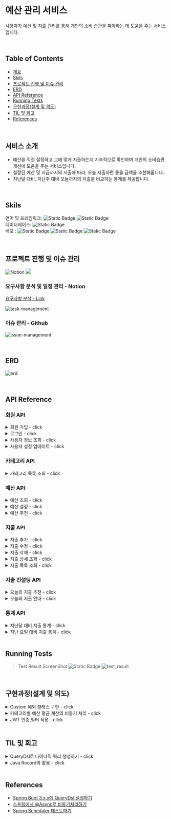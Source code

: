 # 예산 관리 서비스

사용자가 예산 및 지출 관리를 통해 개인의 소비 습관을 파악하는 데 도움을 주는 서비스입니다.

<br/>

## Table of Contents

- [개요](#개요)
- [Skils](#skils)
- [프로젝트 진행 및 이슈 관리](#프로젝트-진행-및-이슈-관리)
- [ERD](#erd)
- [API Reference](#api-reference)
- [Running Tests](#running-tests)
- [구현과정(설계 및 의도)](#구현과정(설계-및-의도))
- [TIL 및 회고](#til-및-회고)
- [References](#references)

<br/>

## 서비스 소개

- 예산을 직접 설정하고 그에 맞게 지출하는지 지속적으로 확인하며 개인의 소비습관 개선에 도움을 주는 서비스입니다.
- 설정된 예산 및 지금까지의 지출에 따라, 오늘 지출하면 좋을 금액을 추천해줍니다.
- 지난달 대비, 지난주 대비 오늘까지의 지출을 비교하는 통계를 제공합니다.

<br/>

## Skils

언어 및
프레임워크: ![Static Badge](https://img.shields.io/badge/JAVA-17-blue) ![Static Badge](https://img.shields.io/badge/SpringBoot-3.1.5-green)<br/>
데이터베이스: ![Static Badge](https://img.shields.io/badge/MySQL-blue)<br/>
배포 : ![Static Badge](https://img.shields.io/badge/Docker-blue) ![Static Badge](https://img.shields.io/badge/AWS-EC2-orange) ![Static Badge](https://img.shields.io/badge/Github-Actions-orange)  <br/>

<br/>

## 프로젝트 진행 및 이슈 관리

![Notion](https://img.shields.io/badge/Notion-%23000000.svg?style=for-the-badge&logo=notion&logoColor=white)
<img src="https://img.shields.io/badge/Github-181717?style=for-the-badge&logo=Github&logoColor=white">


### 요구사항 분석 및 일정 관리 - Notion

[요구사항 분석 - Link](https://wonwonjung.notion.site/7d25f7d956b74345b9bce7d973d951cf?pvs=4)

![task-management](https://github.com/jjungyeun/budget-management-backend/assets/29030538/0ffadc3e-b82a-495f-8c1b-78e86f0f36c0)

### 이슈 관리 - Github
![issue-management](https://github.com/jjungyeun/budget-management-backend/assets/29030538/57a012cb-5ddc-448e-baee-a9052fb66e3b)

<br/>

## ERD
![erd](https://github.com/jjungyeun/budget-management-backend/assets/29030538/f48aac0b-de6c-4feb-87ca-8d2a86c0e5e3)


<br/>

## API Reference

### 회원 API

<details>
<summary>회원 가입 - click</summary>

#### Request

`POST /api/members`

```json
{
  "account": "계정",
  "password": "비밀번호",
  "nickname": "닉네임",
  "push_option": true
}
```

| Field         | Type     | Description         |
|:--------------|:---------|:--------------------|
| `account`     | `string` | **(Required)** 계정   |
| `password`    | `string` | **(Required)** 비밀번호 |
| `nickname`    | `string` | **(Required)** 닉네임  |
| `push_option` | `string` | 푸시 옵션 동의 여부         |

#### Response

```text
200 OK
```

</details>

<details>
<summary>로그인 - click</summary>

#### Request

`POST /api/logins`

```json
{
  "account": "계정",
  "password": "비밀번호"
}
```

#### Response

```json
{
  "accesstoken": "eljlksadjfklsdajfsfklsajsdadsdasfsdaf"
}
```

</details>

<details>
<summary>사용자 정보 조회 - click</summary>

#### Request

`GET /api/members`

```text
Authentication: Bearer {JWT}
```

#### Response

```json
{
  "account": "test1234",
  "nickname": "닉네임",
  "push_option": false
}
```

</details>

<details>
<summary>사용자 설정 업데이트 - click</summary>

#### Request

`PUT /api/members`

```text
Authentication: Bearer {JWT}
```

```json
{
  "nickname": "닉네임",
  "push_option": false
}
```

#### Response

```json
{
  "account": "test1234",
  "nickname": "닉네임",
  "push_option": false
}
```

</details>

### 카테고리 API

<details>
<summary>카테고리 목록 조회 - click</summary>

#### Request

`GET /api/categories`

```text
Authentication: Bearer {JWT}
```

#### Response

```json
{
  "categories": [
    {
      "id": 1,
      "name": "식비"
    },
    {
      "id": 2,
      "name": "교통"
    }
  ]
}
```

</details>

### 예산 API

<details>
<summary>예산 조회 - click</summary>

#### Request

`GET /api/budgets`

```text
Authentication: Bearer {JWT}
```

#### Response

```json
{
  "budgets": [
    {
      "category_id": 1,
      "category_name": "식비",
      "amount": 300000
    },
    {
      "category_id": 2,
      "category_name": "교통",
      "amount": 150000
    }
  ]
}
```

</details>
<details>
<summary>예산 설정 - click</summary>

#### Request

`POST /api/budgets`

```text
Authentication: Bearer {JWT}
```

```json
{
  "budgets": [
    {
      "category_id": 1,
      "amount": 300000
    },
    {
      "category_id": 2,
      "amount": 150000
    }
  ]
}
```

#### Response

```text
200 OK
```

</details>

<details>
<summary>예산 추천 - click</summary>

#### Request

`GET /api/budgets/recommend`

```text
Authentication: Bearer {JWT}
```

| Query Parameter | Type  | Description                                          |
|:----------------|:------|:-----------------------------------------------------|
| `total_amount`  | `int` | **(Required)** 예산 총액. 해당 금액을 기준으로 각 카테고리의 예산을 추천해준다. |

#### Response

```json
{
  "budgets": [
    {
      "category_id": 1,
      "category_name": "식비",
      "amount": 300000
    },
    {
      "category_id": 2,
      "category_name": "교통",
      "amount": 150000
    }
  ]
}
```

</details>

### 지출 API

<details>
<summary>지출 추가 - click</summary>

#### Request

`POST /api/expenses`

```text
Authentication: Bearer {JWT}
```

```json
{
  "expended_at": "2023-11-09T17:12:00",
  "amount": 12000,
  "category": "식비",
  "memo": "점심으로 마라탕",
  "is_excluded_sum": false
}
```

| Field             | Type       | Description                                     |
|:------------------|:-----------|:------------------------------------------------|
| `expended_at`     | `datetime` | **(Required)** 지출 일시                            |
| `amount`          | `int`      | **(Required)** 지출 금액                            |
| `category`        | `string`   | **(Required)** 카테고리                             |
| `memo`            | `string`   | 메모                                              |
| `is_excluded_sum` | `boolean`  | 지출 합계 제외 여부. True인 경우 지출 목록 합계 또는 통계에 포함되지 않는다. |

#### Response

```text
200 OK
```

</details>
<details>
<summary>지출 수정 - click</summary>

#### Request

`PUT /api/expenses/{expense_id}`

```text
Authentication: Bearer {JWT}
```

```json
{
  "expended_at": "2023-11-09T17:12:00",
  "amount": 12000,
  "category": "식비",
  "memo": "점심으로 마라탕",
  "is_excluded_sum": false
}
```

| Field             | Type       | Description                                     |
|:------------------|:-----------|:------------------------------------------------|
| `expended_at`     | `datetime` | **(Required)** 지출 일시                            |
| `amount`          | `int`      | **(Required)** 지출 금액                            |
| `category`        | `string`   | **(Required)** 카테고리                             |
| `memo`            | `string`   | 메모                                              |
| `is_excluded_sum` | `boolean`  | 지출 합계 제외 여부. True인 경우 지출 목록 합계 또는 통계에 포함되지 않는다. |

#### Response

```text
200 OK
```

```json
{
  "expense_id": 10,
  "expended_at": "2023-11-09T18:12:00",
  "amount": 12500,
  "category": "식비",
  "memo": "저녁으로 마라탕",
  "is_excluded_sum": false
}
```

</details>
<details>
<summary>지출 삭제 - click</summary>

#### Request

`DELETE /api/expenses/{expense_id}`

```text
Authentication: Bearer {JWT}
```

#### Response

```text
200 OK
```

</details>

<details>
<summary>지출 상세 조회 - click</summary>

#### Request

`GET /api/expenses/{expense_id}`

```text
Authentication: Bearer {JWT}
```

#### Response

```text
200 OK
```

```json
{
  "expense_id": 10,
  "expended_at": "2023-11-09T18:12:00",
  "amount": 12500,
  "category": "식비",
  "memo": "저녁으로 마라탕",
  "is_excluded_sum": false
}
```

| Field             | Type       | Description                                     |
|:------------------|:-----------|:------------------------------------------------|
| `expense_id`      | `long`     | 지출 고유 아이디                                       |
| `expended_at`     | `datetime` | 지출 일시                                           |
| `amount`          | `int`      | 지출 금액                                           |
| `category`        | `string`   | 카테고리                                            |
| `memo`            | `string`   | 메모                                              |
| `is_excluded_sum` | `boolean`  | 지출 합계 제외 여부. True인 경우 지출 목록 합계 또는 통계에 포함되지 않는다. |

</details>
<details>
<summary>지출 목록 조회 - click</summary>

#### Request

`GET /api/expenses`

```text
Authentication: Bearer {JWT}
```

| Query Parameter | Type           | Description                                                                                                                      |
|:----------------|:---------------|:---------------------------------------------------------------------------------------------------------------------------------|
| `start_date`    | `date`         | **(Required)** 조회 시작 날짜                                                                                                          |
| `end_date`      | `date`         | **(Required)** 조회 종료 날짜                                                                                                          |
| `min_amount`    | `int`          | 조회할 최소 금액                                                                                                                        |
| `max_amount`    | `int`          | 조회할 최대 금액                                                                                                                        |
| `order_by`      | `string`       | 정렬 기준 `date`(날짜) 또는 `amount`(금액)와 정렬 방향 `asc`(오름차순) 또는 `desc`(내림차순)을 조합한 값 <br> ex) `date:asc` (날짜 오름차순), `amount:desc`(금액 내림차순) |
| `search`        | `string`       | 지출 메모에 검색어가 포함된 경우만 조회                                                                                                           |
| `category`      | `string array` | 해당 카테고리의 지출만 조회 (`,`로 구분) <br> value → 식비, 교통, 여가, 건강, 생활, 경조사, 기타 <br> ex) `category=교통,생활`                                     |

#### Response

```text
200 OK
```

```json
{
  "total_amount": 135000,
  "category_amounts": [
    {
      "category": "식비",
      "amount": 119000
    },
    {
      "category": "교통",
      "amount": 16000
    }
  ],
  "expenses": [
    {
      "expense_id": 111,
      "expended_at": "2023-11-09T11:30:00",
      "amount": 12000,
      "category": "식비",
      "memo": "점심으로 마라탕"
    },
    {
      "expense_id": 15,
      "expended_at": "2023-10-31T12:30:00",
      "amount": 17000,
      "category": "식비",
      "memo": "XX이랑 마라탕&꿔..."
    },
    {
      "expense_id": 12,
      "expended_at": "2023-10-31T11:50:00",
      "amount": 3700,
      "category": "교통",
      "memo": "마라탕 먹으러 강남..."
    }
  ]
}
```

| Field              | Type          | Description |
|:-------------------|:--------------|:------------|
| `total_amount`     | `int`         | 조회된 지출들의 총액 |
| `category_amounts` | `object list` | 카테고리별 지출 총액 |
| `expenses`         | `object list` | 각 지출의 정보    |

</details>

### 지출 컨설팅 API

<details>
<summary>오늘의 지출 추천 - click</summary>

#### Request

`GET /api/expenses/todays-recommend`

```text
Authentication: Bearer {JWT}
```

#### Response

```text
200 OK
```

```json
{
  "budget": 35000,
  "ment": "지출을 잘 조절하고 계세요! 앞으로도 화이팅!"
}
```

| Field          | Type     | Description           |
|:---------------|:---------|:----------------------|
| `today_budget` | `int`    | 예산을 만족하기 위해 오늘 지출할 금액 |
| `ment`         | `string` | 사용자의 예산/지출 상황에 맞는 멘트  |

</details>
<details>
<summary>오늘의 지출 안내 - click</summary>

#### Request

`GET /api/expenses/todays-feedback`

```text
Authentication: Bearer {JWT}
```

#### Response

```text
200 OK
```

```json
{
  "budget": 35000,
  "expense": 45000,
  "risk": 128,
  "categories": [
    {
      "category": "식비",
      "expense": 37000
    },
    {
      "category": "생활",
      "expense": 8000
    }
  ]
}
```

| Field     | Type            | Description           |
|:----------|:----------------|:----------------------|
| `budget`  | `int`           | 예산을 만족하기 위해 오늘 지출했어야 할 금액 |
| `expense` | `int`           | 오늘 사용한 총액  |
| `risk`    | `int (percent)` | 위험도: 오늘 지출했어야 할 금액 대비 오늘 실제로 지출한 금액 (%)  |
| `categories` | `object list`           | 카테고리별 오늘 지출 총액  |

</details>

### 통계 API

<details>
<summary>지난달 대비 지출 통계 - click</summary>

#### Request

`GET /api/statistics/month`

```text
Authentication: Bearer {JWT}
```

#### Response

```text
200 OK
```

```json
{
  "last_expense": 100000,
  "this_expense": 170000,
  "increase_rate": 170,
  "categories": [
    {
      "category": "식비",
      "last_expense": 37000,
      "this_expense": 45000,
      "increase_rate": 121
    }
  ]
}
```

| Field     | Type            | Description                                                     |
|:----------|:----------------|:----------------------------------------------------------------|
| `last_expense`  | `int`           | 지난 달 N일까지 사용한 총액                                                |
| `this_expense` | `int`           | 이번 달 오늘(N일)까지 사용한 총액                                            |
| `increase_rate`    | `int (percent)` | 지난달 대비 이번달에 사용한 금액의 증가율 (%)                                     |
| `categories` | `object list`           | 카테고리별 지난달 총액, 이번달 총액 및 증가율 <br> * 이번 달 오늘(N일)까지 지출이 있는 카테고리만 제공 |

</details>
<details>
<summary>지난 요일 대비 지출 통계 - click</summary>

#### Request

`GET /api/statistics/day-of-week`

```text
Authentication: Bearer {JWT}
```

#### Response

```text
200 OK
```

```json
{
  "last_expense": 100000,
  "this_expense": 170000,
  "increase_rate": 170,
  "categories": [
    {
      "category": "식비",
      "last_expense": 37000,
      "this_expense": 45000,
      "increase_rate": 121
    }
  ]
}
```

| Field     | Type            | Description                                                     |
|:----------|:----------------|:----------------------------------------------------------------|
| `last_expense`  | `int`           | 지난주 N요일에 사용한 총액                                            |
| `this_expense` | `int`           | 오늘(N요일) 사용한 총액                                            |
| `increase_rate`    | `int (percent)` | 지난주 N요일 대비 오늘 사용한 금액의 증가율 (%)                                     |
| `categories` | `object list`           | 카테고리별 지난주 N요일 총액, 오늘 총액 및 증가율 <br> * 오늘 지출이 있는 카테고리만 제공 |

</details>



<br/>

## Running Tests

> Test Result ScreenShot ![Static Badge](https://img.shields.io/badge/Test_Passed-36/36-green)
![test_result](https://github.com/jjungyeun/budget-management-backend/assets/29030538/b98f4a3b-ee16-4ecd-908b-99af88b52f18)

<br/>

## 구현과정(설계 및 의도)

<details>
<summary>Custom 예외 클래스 구현 - click</summary>

- 서버단의 예상치 못한 오류를 제외하고, 서비스 로직이 실행되는 동안 발생하는 예측 가능한 예외가 발생하는 경우에 동일한 형식의 응답을 던져주고자 하였다.
  - 클라이언트와 공유된 예외 코드를 사용하여, 클라이언트에서 각 상황에 대한 대처를 할 수 있다.
  - 문제 상황이 발생했을 때 서버 오류로 인식되지 않고 클라이언트 오류라는 것을 알릴 수 있다.
- 생성자로 예외 코드를 전달받는 CustomException 클래스를 구현하고, 해당 예외가 발생했을 때 ExceptionHandler를 통해 동일한 형식의 응답을 반환한다.
  - CustomException에서 사용하는 예외코드는 응답 메시지를 포함한 Enum 클래스를 정의하여, 필요 시 계속해서 값을 추가할 수 있도록 하였다.

```java
@Getter
public class CustomException extends RuntimeException {
    private final ErrorCode errorCode;
    private final String message;
    private final HttpStatus status;

    public CustomException(ErrorCode errorCode) {
        this.errorCode = errorCode;
        this.message = errorCode.getMessage();
        this.status = errorCode.getStatus();
    }
}


public enum ErrorCode {
  DUPLICATE_ACCOUNT(HttpStatus.BAD_REQUEST, "중복된 계정입니다."),
  MEMBER_NOT_FOUND(HttpStatus.NOT_FOUND, "존재하지 않는 사용자입니다."),
  LOGIN_FAILED(HttpStatus.BAD_REQUEST, "잘못된 아이디 또는 비밀번호입니다."),

  // AUTH
  EXPIRE_TOKEN(HttpStatus.UNAUTHORIZED, "만료된 토큰입니다."),
  INVALID_TOKEN(HttpStatus.UNAUTHORIZED, "잘못된 토큰입니다."),
  EMPTY_AUTHORIZATION_HEADER(HttpStatus.BAD_REQUEST, "인증헤더가 비어있습니다.")
}
```

</details>

<details>
<summary>카테고리별 예산 평균 계산의 비동기 처리 - click</summary>

- 현재 작성된 코드는 사용자가 예산을 설정할 때마다 카테고리별 비율을 계산하여 카테고리 테이블을 업데이트 한다.
- 카테고리별 예산 평균의 경우 실시간성이 중요한 정보가 아니기 때문에 비동기처리하여 사용자가 예산 설정 시 계산 과정을 기다리지 않도록 할 수 있다.
- **추후 구현 예정**

</details>

<details>
<summary>JWT 인증 필터 적용 - click</summary>

- 현재 작성된 코드는 인증이 필요한 API에 인증용 어노테이션을 붙여 JWT로부터 사용자 정보를 알아낸다.
- 본 서비스에서는 회원가입 및 로그인을 제외하고 모든 API에 인증이 필요하므로, 전체 API에 인증을 적용하고 두 API를 제외하는 것이 알맞다.
  - 인증 어노테이션을 깜빡하는 실수를 방지할 수 있으며, 매번 어노테이션을 다는 반복 코드도 줄일 수 있다.
- 서블릿 필터로 인증 필터를 만들고 두 API만 제외하여 적용하면 앞으로 추가되는 API에도 자동으로 인증을 적용할 수 있다.
- **추후 구현 예정**

</details>

<br/>


## TIL 및 회고

<details>
<summary>QueryDsl로 다이나믹 쿼리 생성하기 - click</summary>

- 현 서비스의 `지출 목록 조회` API에서는 다양한 검색 조건을 사용한다.
  - 검색어, 카테고리 분류, 최대/최소 금액 등의 조건이 들어갈수도 안들어갈 수도 있다.
  - JPQL이나 Native Query를 사용하면 조건이 있는 경우와 없는 경우를 나누어서 query string을 조합해야 한다.
- QueryDsl에서는 BooleanExpression라는 조건식 클래스를 이용해서 조건이 있든 없든 간편하게 where절을 사용할 수 있다.
```java
public List<Expense> getExpense(String search, List<String> categories) {
        return queryFactory.selectFrom(expense)
                .where(
                    memoLike(search),
                    categoryIn(categories)
                )
                .fetch();
    }

private BooleanExpression memoLike(String search) {
        return StringUtils.hasText(search) ? expense.memo.contains(search) : null;
        }

private BooleanExpression categoryIn(List<String> categories) {
        return categories.isEmpty() ? null : category.name.in(categories);
        }
```
</details>

<details>
<summary>Java Record의 활용 - click</summary>

- Java 11을 사용할 때는 DTO같은 VO 클래스가 필요해도 Lombok의 @Data를 붙이거나 몇몇 어노테이션을 추가해 사용하였다.
- 코틀린을 사용했을 때는 data class를 잘 활용했었기에 Java에서도 16버전부터 정식으로 추가된 Record를 활용해보았다.
- 클래스명 뒤에 소괄호로 클래스의 필드를 선언한다.
  - 필드는 final로 선언되며, 자동적으로 모든 필드를 포함한 생성자 및 각 필드에 대한 조회 메소드가 생성된다.
```java
public record MemberDetailDto(
        String account,
        String nickname,
        Boolean pushOption
) { }
```

</details>

<br/>


## References

- [Spring Boot 3.x.x에 QueryDsl 설정하기](https://www.inflearn.com/questions/779498/%EC%8A%A4%ED%94%84%EB%A7%81-%EB%B6%80%ED%8A%B8-3-0-querydsl-%EC%84%A4%EC%A0%95-%EA%B4%80%EB%A0%A8)
- [스프링에서 @Async로 비동기처리하기](https://springboot.tistory.com/38)
- [Spring Scheduler 테스트하기](https://silvergoni.tistory.com/entry/use-awaitility%EB%A5%BC-%EC%82%AC%EC%9A%A9%ED%95%98%EC%97%AC-%EB%94%9C%EB%A0%88%EC%9D%B4-%ED%85%8C%EC%8A%A4%ED%8A%B8%ED%95%98%EA%B8%B0)


